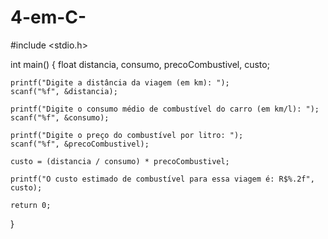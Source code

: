 # 4-em-C-
#include <stdio.h>

int main() {
    float distancia, consumo, precoCombustivel, custo;

    printf("Digite a distância da viagem (em km): ");
    scanf("%f", &distancia);

    printf("Digite o consumo médio de combustível do carro (em km/l): ");
    scanf("%f", &consumo);

    printf("Digite o preço do combustível por litro: ");
    scanf("%f", &precoCombustivel);

    custo = (distancia / consumo) * precoCombustivel;

    printf("O custo estimado de combustível para essa viagem é: R$%.2f", custo);

    return 0;
}
